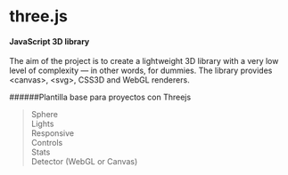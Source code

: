 three.js
========

#### JavaScript 3D library ####

The aim of the project is to create a lightweight 3D library with a very low level of complexity — in other words, for dummies. The library provides &lt;canvas&gt;, &lt;svg&gt;, CSS3D and WebGL renderers.

######Plantilla base para proyectos con Threejs

> Sphere  <br />
> Lights <br />
> Responsive <br />
> Controls <br />
> Stats <br />
> Detector (WebGL or Canvas) <br />



